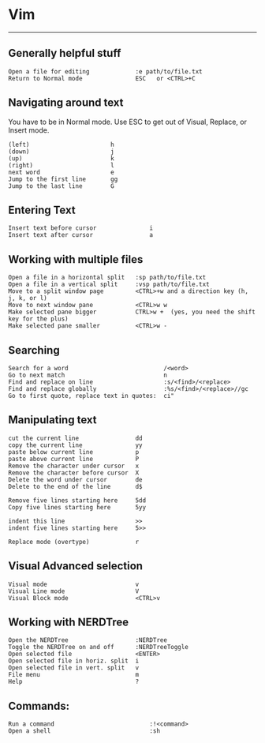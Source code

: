 # Vim
---
## Generally helpful stuff

```
Open a file for editing             :e path/to/file.txt
Return to Normal mode               ESC   or <CTRL>+C
```

## Navigating around text

You have to be in Normal mode. Use ESC to get out of Visual, Replace, or Insert mode.

```
(left)                       h
(down)                       j
(up)                         k
(right)                      l
next word                    e
Jump to the first line       gg
Jump to the last line        G
```

## Entering Text

```
Insert text before cursor               i
Insert text after cursor                a
```

## Working with multiple files

```
Open a file in a horizontal split   :sp path/to/file.txt
Open a file in a vertical split     :vsp path/to/file.txt
Move to a split window page         <CTRL>+w and a direction key (h, j, k, or l)
Move to next window pane            <CTRL>w w
Make selected pane bigger           CTRL>w +  (yes, you need the shift key for the plus)
Make selected pane smaller          <CTRL>w -
```

## Searching

```
Search for a word                           /<word>
Go to next match                            n
Find and replace on line                    :s/<find>/<replace>
Find and replace globally                   :%s/<find>/<replace>//gc
Go to first quote, replace text in quotes:  ci"
```

## Manipulating text

```
cut the current line                dd
copy the current line               yy
paste below current line            p
paste above current line            P
Remove the character under cursor   x
Remove the character before cursor  X
Delete the word under cursor        de
Delete to the end of the line       d$

Remove five lines starting here     5dd
Copy five lines starting here       5yy 

indent this line                    >>
indent five lines starting here     5>>

Replace mode (overtype)             r
```

## Visual Advanced selection

```
Visual mode                         v
Visual Line mode                    V
Visual Block mode                   <CTRL>v
```

## Working with NERDTree

```
Open the NERDTree                   :NERDTree
Toggle the NERDTree on and off      :NERDTreeToggle
Open selected file                  <ENTER>
Open selected file in horiz. split  i
Open selected file in vert. split   v
File menu                           m
Help                                ?
```

## Commands:

```
Run a command                           :!<command>
Open a shell                            :sh
```